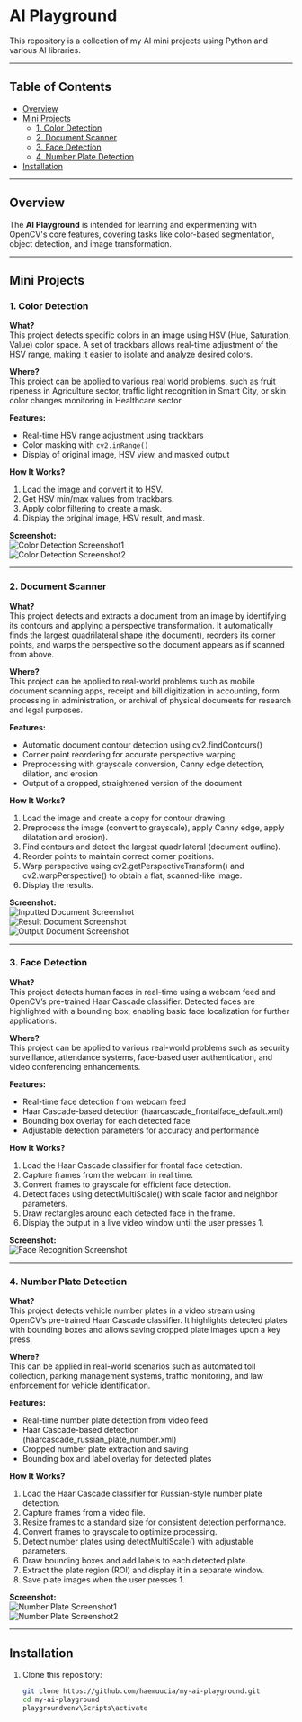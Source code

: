 # AI Playground

This repository is a collection of my AI mini projects using Python and various AI libraries.  

---

## Table of Contents
- [Overview](#overview)
- [Mini Projects](#mini-projects)
  - [1. Color Detection](#1-color-detection)
  - [2. Document Scanner](#2-document-scanner)
  - [3. Face Detection](#3-face-detection)
  - [4. Number Plate Detection](#4-number-plate-detection)
- [Installation](#installation)

---

## Overview
The **AI Playground** is intended for learning and experimenting with OpenCV's core features, covering tasks like color-based segmentation, object detection, and image transformation.  

---

## Mini Projects

### **1. Color Detection**
**What?**  
This project detects specific colors in an image using HSV (Hue, Saturation, Value) color space. A set of trackbars allows real-time adjustment of the HSV range, making it easier to isolate and analyze desired colors.  

**Where?**  
This project can be applied to various real world problems, such as fruit ripeness in Agriculture sector, traffic light recognition in Smart City, or skin color changes monitoring in Healthcare sector.  

**Features:**
- Real-time HSV range adjustment using trackbars
- Color masking with `cv2.inRange()`
- Display of original image, HSV view, and masked output

**How It Works?**
1. Load the image and convert it to HSV.
2. Get HSV min/max values from trackbars.
3. Apply color filtering to create a mask.
4. Display the original image, HSV result, and mask.

**Screenshot:**  
![Color Detection Screenshot1](screenshots/colordetection1.png)  
![Color Detection Screenshot2](screenshots/colordetection2.png)  

---

### **2. Document Scanner**
**What?**  
This project detects and extracts a document from an image by identifying its contours and applying a perspective transformation. It automatically finds the largest quadrilateral shape (the document), reorders its corner points, and warps the perspective so the document appears as if scanned from above.

**Where?**  
This project can be applied to real-world problems such as mobile document scanning apps, receipt and bill digitization in accounting, form processing in administration, or archival of physical documents for research and legal purposes.

**Features:**
- Automatic document contour detection using cv2.findContours()
- Corner point reordering for accurate perspective warping
- Preprocessing with grayscale conversion, Canny edge detection, dilation, and erosion
- Output of a cropped, straightened version of the document

**How It Works?**
1. Load the image and create a copy for contour drawing.
2. Preprocess the image (convert to grayscale), apply Canny edge, apply dilatation and erosion).
3. Find contours and detect the largest quadrilateral (document outline).
4. Reorder points to maintain correct corner positions.
5. Warp perspective using cv2.getPerspectiveTransform() and cv2.warpPerspective() to obtain a flat, scanned-like image.
6. Display the results.

**Screenshot:**  
![Inputted Document Screenshot](screenshots/input.png)  
![Result Document Screenshot](screenshots/result.png)  
![Output Document Screenshot](screenshots/output.png)  

---

### **3. Face Detection**
**What?**  
This project detects human faces in real-time using a webcam feed and OpenCV’s pre-trained Haar Cascade classifier. Detected faces are highlighted with a bounding box, enabling basic face localization for further applications.

**Where?**  
This project can be applied to various real-world problems such as security surveillance, attendance systems, face-based user authentication, and video conferencing enhancements.

**Features:**
- Real-time face detection from webcam feed
- Haar Cascade-based detection (haarcascade_frontalface_default.xml)
- Bounding box overlay for each detected face
- Adjustable detection parameters for accuracy and performance
  
**How It Works?**
1. Load the Haar Cascade classifier for frontal face detection.
2. Capture frames from the webcam in real time.
3. Convert frames to grayscale for efficient face detection.
4. Detect faces using detectMultiScale() with scale factor and neighbor parameters.
5. Draw rectangles around each detected face in the frame.
6. Display the output in a live video window until the user presses 1.

**Screenshot:**  
![Face Recognition Screenshot](screenshots/facerecognition.png)  

---

### **4. Number Plate Detection**
**What?**  
This project detects vehicle number plates in a video stream using OpenCV’s pre-trained Haar Cascade classifier. It highlights detected plates with bounding boxes and allows saving cropped plate images upon a key press.

**Where?**  
This can be applied in real-world scenarios such as automated toll collection, parking management systems, traffic monitoring, and law enforcement for vehicle identification.

**Features:**
- Real-time number plate detection from video feed
- Haar Cascade-based detection (haarcascade_russian_plate_number.xml)
- Cropped number plate extraction and saving
- Bounding box and label overlay for detected plates

**How It Works?**
1. Load the Haar Cascade classifier for Russian-style number plate detection.
2. Capture frames from a video file.
3. Resize frames to a standard size for consistent detection performance.
4. Convert frames to grayscale to optimize processing.
5. Detect number plates using detectMultiScale() with adjustable parameters.
6. Draw bounding boxes and add labels to each detected plate.
7. Extract the plate region (ROI) and display it in a separate window.
8. Save plate images when the user presses 1.

**Screenshot:**  
![Number Plate Screenshot1](screenshots/nplate1.png)  
![Number Plate Screenshot2](screenshots/nplate2.png)  

---

## Installation
1. Clone this repository:
   ```bash
   git clone https://github.com/haemuucia/my-ai-playground.git
   cd my-ai-playground
   playgroundvenv\Scripts\activate
